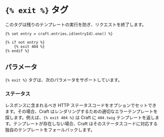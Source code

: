 # `{% exit %}` タグ

このタグは残りのテンプレートの実行を防ぎ、リクエストを終了します。

```twig
{% set entry = craft.entries.id(entryId).one() %}

{% if not entry %}
    {% exit 404 %}
{% endif %}
```

## パラメータ

`{% exit %}` タグは、次のパラメータをサポートしています。

### ステータス

レスポンスに含まれるべき HTTP ステータスコードをオプションでセットできます。その場合、Craft はレンダリングするための適切なエラーテンプレートを探します。例えば、`{% exit 404 %}` は Craft に `404.twig` テンプレートを返します。テンプレートが存在しない場合、Craft はそのステータスコードに対応する独自のテンプレートをフォールバックします。